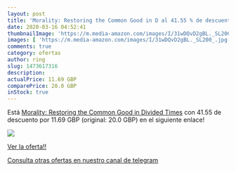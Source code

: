 ```yaml
---
layout: post
title: 'Morality: Restoring the Common Good in D al 41.55 % de descuento'
date: 2020-03-16 04:52:41
thumbnailImage: 'https://m.media-amazon.com/images/I/31wDQvD2gBL._SL200_.jpg'
images: [ 'https://m.media-amazon.com/images/I/31wDQvD2gBL._SL200_.jpg' ]
comments: true
category: ofertas
author: ring
slug: 1473617316
description:
actualPrice: 11.69 GBP
comparePrice: 20.0 GBP
inStock: true
---
```


Está [Morality: Restoring the Common Good in Divided Times](https://www.amazon.com/dp/1473617316/?tag=redken08-20) con 41.55 de descuento por 11.69 GBP (original: 20.0 GBP) en el siguiente enlace!

[![](https://m.media-amazon.com/images/I/31wDQvD2gBL._SL200_.jpg)](https://www.amazon.com/dp/1473617316/?tag=redken08-20)

[Ver la oferta!!](https://www.amazon.com/dp/1473617316/?tag=redken08-20)

[Consulta otras ofertas en nuestro canal de telegram](https://t.me/s/ofertas25)
